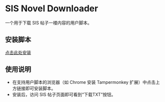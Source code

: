 # SIS Novel Downloader
一个用于下载 SIS 帖子一楼内容的用户脚本。

## 安装脚本
[点击此处安装](https://whx9986.github.io/sis-novel-download/sis001-novel-download.user.js)

## 使用说明
- 在支持用户脚本的浏览器（如 Chrome 安装 Tampermonkey 扩展）中点击上方链接即可安装脚本。
- 安装后，访问 SIS 帖子页面即可看到“下载TXT”按钮。
